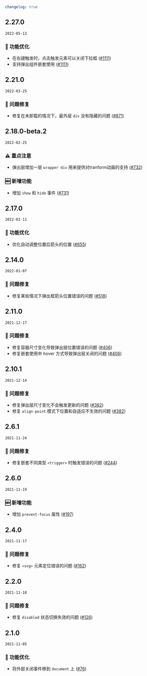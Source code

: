```yaml
changelog: true
```

## 2.27.0

`2022-05-13`

### 💎 功能优化

- 在右键触发时，点击触发元素可以关闭下拉框 ([#1111](https://github.com/arco-design/arco-design-vue/pull/1111))
- 支持弹出组件嵌套使用 ([#1111](https://github.com/arco-design/arco-design-vue/pull/1111))


## 2.21.0

`2022-03-25`

### 🐛 问题修复

- 修复在未卸载的情况下，最外层 `div` 没有隐藏的问题 ([#871](https://github.com/arco-design/arco-design-vue/pull/871))


## 2.18.0-beta.2

`2022-02-25`

### ⚠️ 重点注意

- 弹出层增加一层 `wrapper div` 用来提供对tranform动画的支持 ([#732](https://github.com/arco-design/arco-design-vue/pull/732))

### 🆕 新增功能

- 增加 `show` 和 `hide` 事件 ([#731](https://github.com/arco-design/arco-design-vue/pull/731))


## 2.17.0

`2022-02-11`

### 💎 功能优化

- 优化自动调整位置后箭头的位置 ([#655](https://github.com/arco-design/arco-design-vue/pull/655))


## 2.14.0

`2022-01-07`

### 🐛 问题修复

- 修复某些情况下弹出框箭头位置错误的问题 ([#518](https://github.com/arco-design/arco-design-vue/pull/518))


## 2.11.0

`2021-12-17`

### 🐛 问题修复

- 修复容器尺寸变化导致弹出层位置错误的问题 ([#406](https://github.com/arco-design/arco-design-vue/pull/406))
- 修复嵌套使用中 hover 方式导致弹出层关闭的问题 ([#406](https://github.com/arco-design/arco-design-vue/pull/406))


## 2.10.1

`2021-12-14`

### 🐛 问题修复

- 修复弹出层尺寸变化不会触发更新的问题 ([#382](https://github.com/arco-design/arco-design-vue/pull/382))
- 修复 `align-point` 模式下位置和自适应不生效的问题 ([#382](https://github.com/arco-design/arco-design-vue/pull/382))


## 2.6.1

`2021-11-24`

### 🐛 问题修复

- 修复嵌套不同类型 `<trigger>` 时触发错误的问题 ([#244](https://github.com/arco-design/arco-design-vue/pull/244))


## 2.6.0

`2021-11-19`

### 🆕 新增功能

- 增加 `prevent-focus` 属性 ([#197](https://github.com/arco-design/arco-design-vue/pull/197))


## 2.4.0

`2021-11-17`

### 🐛 问题修复

- 修复 `<svg>` 元素定位错误的问题 ([#162](https://github.com/arco-design/arco-design-vue/pull/162))


## 2.2.0

`2021-11-10`

### 🐛 问题修复

- 修复 `disabled` 状态切换失效的问题 ([#126](https://github.com/arco-design/arco-design-vue/pull/126))


## 2.1.0

`2021-11-05`

### 💎 功能优化

- 将外部关闭事件移到 `document` 上 ([#76](https://github.com/arco-design/arco-design-vue/pull/76))

